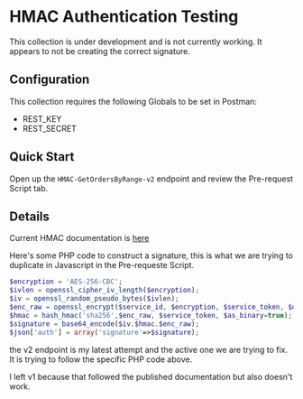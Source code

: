 # HMAC Authentication Testing

This collection is under development and is not currently working. It appears to
not be creating the correct signature.

## Configuration

This collection requires the following Globals to be set in Postman:

- REST_KEY
- REST_SECRET

## Quick Start

Open up the `HMAC-GetOrdersByRange-v2` endpoint and review the Pre-request Script tab.

## Details

Current HMAC documentation is [here](https://docs.google.com/document/d/1-5jA_x_r4eLsnVABeqQto9BPjPoevnUcMD205gcV8bk/edit)

Here's some PHP code to construct a signature, this is what we are trying to duplicate
in Javascript in the Pre-requeste Script.

```php
$encryption = 'AES-256-CBC';
$ivlen = openssl_cipher_iv_length($encryption);
$iv = openssl_random_pseudo_bytes($ivlen);
$enc_raw = openssl_encrypt($service_id, $encryption, $service_token, $options=0, $iv);
$hmac = hash_hmac('sha256',$enc_raw, $service_token, $as_binary=true);
$signature = base64_encode($iv.$hmac.$enc_raw);
$json['auth'] = array('signature'=>$signature);
```

the v2 endpoint is my latest attempt and the active one we are trying to fix. It is trying
to follow the specific PHP code above.

I left v1 because that followed the published documentation but also doesn't work.
